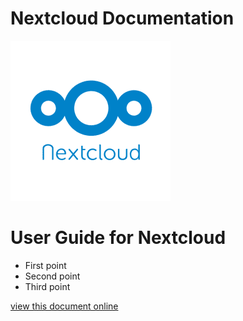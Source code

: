# Nextcloud Documentation
![Nextcloud](./nextcloudlogo.png "Nextcloud")
# User Guide for Nextcloud

* First point
* Second point
* Third point

[view this document online](https://flaxton.github.io/NextcloudDocs/)

